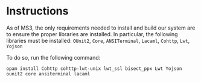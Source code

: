 # Instructions
As of MS3, the only requirements needed to install and build our system are to ensure the proper libraries are installed. In particular, the following libraries must be installed: `OUnit2`, `Core`, `ANSITerminal`, `Lacaml`, `Cohttp`, `Lwt`, `Yojson`

To do so, run the following command:

`opam install Cohttp cohttp-lwt-unix lwt_ssl bisect_ppx Lwt Yojson ounit2 core ansiterminal lacaml`
